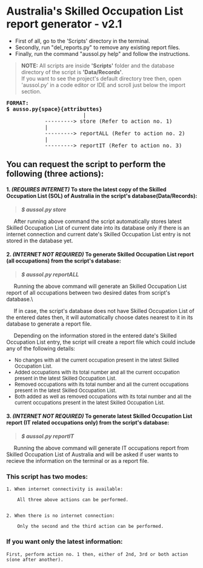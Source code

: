 # **Australia's Skilled Occupation List report generator - v2.1**


* First of all, go to the 'Scripts' directory in the terminal.
* Secondly, run "del_reports.py" to remove any existing report files.
* Finally, run the command "aussol.py help" and follow the instructions.

> **NOTE:**
All scripts are inside **'Scripts'** folder and the database directory of the script is **'Data/Records'**.\
If you want to see the project's default directory tree then, open 'aussol.py' in a code editor or IDE and scroll just below the import section.

<pre>
<b>FORMAT:
$ ausso.py{space}{attributtes}</b>
                        |
			---------> store (Refer to action no. 1)
			|
			---------> reportALL (Refer to action no. 2)
			|
			---------> reportIT (Refer to action no. 3)
</pre>
## You can request the script to perform the following (three actions):

#### 1. ***(REQUIRES INTERNET)*** To store the latest copy of the Skilled Occupation List (SOL) of Australia in the script's database(Data/Records):
	
> ***$ aussol.py store***

&nbsp;&nbsp;&nbsp;&nbsp;
After running above command the script automatically stores latest Skilled Occupation List of current date into its database only if there is an internet connection and current date's Skilled Occupation List entry is not stored in the database yet.
#### 2. ***(INTERNET NOT REQUIRED)*** To generate Skilled Occupation List report (all occupations) from the script's database:

> ***$ aussol.py reportALL***

&nbsp;&nbsp;&nbsp;&nbsp;
Running the above command will generate an Skilled Occupation List report of all occupations between two desired dates from script's database.\

&nbsp;&nbsp;&nbsp;&nbsp;
If in case, the script's database does not have Skilled Occupation List of the entered dates then, it will automatically choose dates nearest to it in its database to generate a report file.
	
&nbsp;&nbsp;&nbsp;&nbsp;
Depending on the information stored in the entered date's Skilled Occupation List entry, the script will create a report file which could include any of the following details:\
<font size = "2">
* No changes with all the current occupation present in the latest Skilled Occupation List.
* Added occupations with its total number and all the current occupation present in the latest Skilled Occupation List.
* Removed occupations with its total number and all the current occupations present in the latest Skilled Occupation List.
* Both added as well as removed occupations with its total number and all the current occupations present in the latest Skilled Occupation List.
</font>

#### 3. ***(INTERNET NOT REQUIRED)*** To generate latest Skilled Occupation List report (IT related occupations only) from the script's database:

> ***$ aussol.py reportIT***
		
&nbsp;&nbsp;&nbsp;&nbsp;
Running the above command will generate IT occupations report from Skilled Occupation List of Australia and will be asked if user wants to recieve the information on the terminal or as a report file.


### This script has two modes:
	
	1. When internet connectivity is available:
	
		All three above actions can be performed.
		

	2. When there is no internet connection:
	
		Only the second and the third action can be performed.	


### If you want only the latest information:
	
	First, perform action no. 1 then, either of 2nd, 3rd or both action s(one after another).
